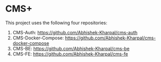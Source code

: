 <h1>CMS+</h1>

This project uses the following four repositories:
1) CMS-Auth: https://github.com/Abhishek-Kharpal/cms-auth
2) CMS-Docker-Compose: https://github.com/Abhishek-Kharpal/cms-docker-compose
3) CMS-BE: https://github.com/Abhishek-Kharpal/cms-be
4) CMS-FE: https://github.com/Abhishek-Kharpal/cms-fe
